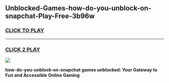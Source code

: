 
## Unblocked-Games-how-do-you-unblock-on-snapchat-Play-Free-3b96w
<h3>
<a href="https://premium76.site?title=how-do-you-unblock-on-snapchat&ref=21A">CLICK TO PLAY</a></h3>
<hr>

<h3>
<a href="https://premium76.site?title=how-do-you-unblock-on-snapchat&ref=21A">CLICK 2 PLAY</a>
  
</h3>

<a href="https://premium76.site?title=how-do-you-unblock-on-snapchat&ref=21A"><img src="https://clearcache.store/games.png"></a>


**how-do-you-unblock-on-snapchat games unblocked: Your Gateway to Fun and Accessible Online Gaming**
